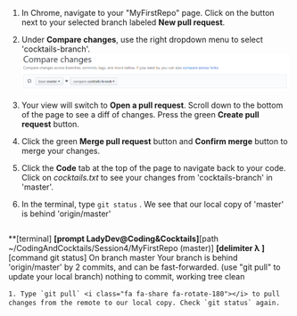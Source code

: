 1. In Chrome, navigate to your "MyFirstRepo" page. Click on the button next to your selected branch labeled **New pull request**. 

1. Under **Compare changes**, use the right dropdown menu to select 'cocktails-branch'.
   ![](images/pull-request.png)

1. Your view will switch to **Open a pull request**. Scroll down to the bottom of the page to see a diff of changes. Press the green **Create pull request** button.

1. Click the green **Merge pull request** button and **Confirm merge** button to merge your changes.

1. Click the **<span class="octicon octicon-code"></span> Code** tab at the top of the page to navigate back to your code. Click on _cocktails.txt_ to see your changes from 'cocktails-branch' in 'master'.

1. In the terminal, type `git status` <i class="fa fa-share fa-rotate-180"></i>. We see that our local copy of 'master' is behind 'origin/master'
   ```
**[terminal]
**[prompt LadyDev@Coding&Cocktails]**[path  ~/CodingAndCocktails/Session4/MyFirstRepo (master)]
**[delimiter λ ]**[command git status]
On branch master
Your branch is behind 'origin/master' by 2 commits, and can be fast-forwarded.
  (use "git pull" to update your local branch)
nothing to commit, working tree clean

   ```
1. Type `git pull` <i class="fa fa-share fa-rotate-180"></i> to pull changes from the remote to our local copy. Check `git status` again.
